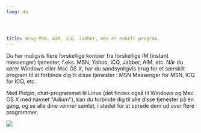 ```yaml
---
lang: da




title: Brug MSN, AIM, ICQ, Jabber, med ét enkelt program.
---
```


Du har muligvis flere forskellige kontoer fra forskellige IM (instant messenger) tjenester, f.eks. 
MSN, Yahoo, ICQ, Jabber, AIM, etc. Når du kører Windows eller Mac OS X, 
har du sandsynligvis brug for et særskilt program til at forbinde dig til disse tjenester : MSN 
Messenger for MSN, ICQ for ICQ, etc.

Med Pidgin, chat-programmet til Linux (det findes også til Windows og Mac OS X med navnet "Adium"), kan du forbinde dig til alle disse tjenester på én gang, og se alle dine venner samlet, i stedet for at sprede dem ud over flere programmer.

<img src="Images/gaim_im_services.png" />

  
